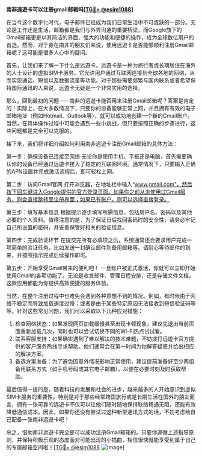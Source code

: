 **南非遠遊卡可以注册gmail邮箱吗[[TG💪+ @esim1088](https://t.me/s/esim1088)]**

在当今这个数字化时代，电子邮件已经成为我们日常生活中不可或缺的一部分。无论是工作还是生活，邮箱都是我们与外界沟通的重要桥梁。而Google旗下的Gmail邮箱更是以其简洁的界面、强大的功能和便捷的操作，成为全球数亿用户的首选。然而，对于身在南非的朋友们来说，使用远遊卡是否能够顺利注册Gmail邮箱呢？这可能是很多人心中的疑问。

首先，让我们来了解一下什么是远遊卡。远遊卡是一种为旅行者或长期居住在海外的人士设计的虚拟SIM卡服务。它允许用户通过互联网连接到全球各地的网络，从而实现通话、短信以及数据流量等功能。对于那些需要频繁与国内联系或者希望保持国际通讯的人来说，远遊卡无疑是一个非常实用的选择。

那么，回到最初的问题——南非的远遊卡能否用来注册Gmail邮箱呢？答案是肯定的！实际上，在大多数情况下，只要你的设备能够正常上网，并且拥有有效的电子邮箱地址（例如Hotmail、Outlook等），就可以成功地创建一个新的Gmail账户。当然，在具体操作过程中可能会遇到一些小挑战，但只要按照正确的步骤进行，这些问题都是完全可以克服的。

接下来，我们将详细介绍如何利用南非远遊卡注册Gmail邮箱的具体方法：

第一步：确保设备已连接至网络
无论你是使用手机、平板还是电脑，首先需要确认你的设备已经通过远遊卡接入了稳定的互联网环境。通常情况下，只要输入正确的APN设置并完成激活流程后，即可轻松上网。

第二步：访问Gmail官网
打开浏览器，在地址栏中输入“www.gmail.com”，然后按下回车键进入Google提供的官方登录页面。如果你之前从未使用过Gmail服务，则会直接跳转至注册界面；如果已有账户，则可以选择直接登录。

第三步：填写基本信息
根据提示逐步填写所需信息，包括用户名、密码以及其他必要的个人资料。值得注意的是，为了保证日后找回密码时的安全性，请务必牢记自己所设置的密码，并妥善保管好相关的验证信息。

第四步：完成验证环节
在提交完所有必填项之后，系统通常还会要求用户完成一项简单的验证任务，比如发送一封确认邮件到备用邮箱等。请耐心等待邮件的到来，并按照指示完成后续操作即可。

第五步：开始享受Gmail带来的便利吧！
一旦账户被正式激活，你就可以立即开始使用Gmail的各项功能了。无论是收发邮件、管理日程安排，还是存储文件文档，这款应用都能为你提供高效便捷的服务体验。

当然，在整个注册过程中也难免会遇到各种意想不到的情况。例如，有时候由于网络不稳定而导致加载速度过慢；或者是由于某些特定原因无法接收到短信验证码等等。针对这些常见问题，我们可以采取以下几种应对措施：

1. 检查网络状态：如果发现网页加载缓慢甚至出现卡顿现象，建议先退出当前页面重新加载几次，同时也可以尝试切换不同的Wi-Fi热点试试看。
2. 联系客服支持：如果确实遇到了难以解决的技术难题，不妨拨打远遊卡官方提供的客户服务热线寻求帮助。他们通常会在第一时间为你解答疑惑并给出相应的解决方案。
3. 备选方案准备：为了避免因意外情况影响正常使用，建议提前准备好至少两组备用联系方式（如手机号码或其它电子邮箱），以便在必要时刻及时获取帮助。

最后值得一提的是，随着科技的发展和社会的进步，越来越多的人开始意识到虚拟SIM卡服务的重要性。特别是对于那些经常跨国旅行或是长期生活在国外的朋友而言，拥有一张可靠的远遊卡不仅可以让他们随时随地保持联络畅通无阻，还能有效降低通信成本。因此，如果你还没有尝试过这种新型通讯方式的话，不妨考虑给自己配备一张南非远遊卡吧！

总之，借助南非远遊卡完全是可以成功注册Gmail邮箱的。只要你遵循上述指导原则，并保持积极乐观的态度面对可能出现的小插曲，相信很快就能享受到属于自己的专属邮箱空间啦！[[TG💪+ @esim1088](https://t.me/s/esim1088) ![Image](https://i.postimg.cc/4NQfJmqS/Snipaste-2025-05-13-00-14-12.png)]